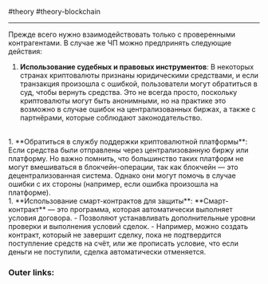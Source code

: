 #theory #theory-blockchain
 
---
Прежде всего нужно взаимодействовать только с проверенными контрагентами.
В случае же ЧП можно предпринять следующие действия:

1. **Использование судебных и правовых инструментов**:
	В некоторых странах криптовалюты признаны юридическими средствами, и если транзакция произошла с ошибкой, пользователи могут обратиться в суд, чтобы вернуть средства. 
	Это не всегда просто, поскольку криптовалюты могут быть анонимными, но на практике это возможно в случае ошибок на централизованных биржах, а также с партнёрами, которые соблюдают законодательство.
<br>
1. **Обратиться в службу поддержки криптовалютной платформы**:
	Если средства были отправлены через централизованную биржу или платформу. 
	Но важно помнить, что большинство таких платформ не могут вмешиваться в блокчейн-операции, так как блокчейн — это децентрализованная система. 
	Однако они могут помочь в случае ошибки с их стороны (например, если ошибка произошла на платформе).
<br>
1. **Использование смарт-контрактов для защиты**:
	**Смарт-контракт** — это программа, которая автоматически выполняет условия договора. 
	- Позволяют устанавливать дополнительные уровни проверки и выполнения условий сделок.
	- Например, можно создать контракт, который не завершит сделку, пока не подтвердится поступление средств на счёт, или же прописать условие, что если деньги не поступили, сделка автоматически отменяется.

### Outer links:

